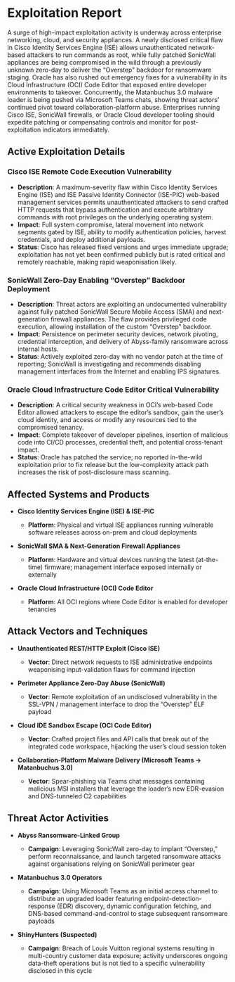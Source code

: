 # Exploitation Report

A surge of high-impact exploitation activity is underway across enterprise networking, cloud, and security appliances. A newly disclosed critical flaw in Cisco Identity Services Engine (ISE) allows unauthenticated network-based attackers to run commands as root, while fully patched SonicWall appliances are being compromised in the wild through a previously unknown zero-day to deliver the “Overstep” backdoor for ransomware staging. Oracle has also rushed out emergency fixes for a vulnerability in its Cloud Infrastructure (OCI) Code Editor that exposed entire developer environments to takeover. Concurrently, the Matanbuchus 3.0 malware loader is being pushed via Microsoft Teams chats, showing threat actors’ continued pivot toward collaboration-platform abuse. Enterprises running Cisco ISE, SonicWall firewalls, or Oracle Cloud developer tooling should expedite patching or compensating controls and monitor for post-exploitation indicators immediately.

## Active Exploitation Details

### Cisco ISE Remote Code Execution Vulnerability
- **Description**: A maximum-severity flaw within Cisco Identity Services Engine (ISE) and ISE Passive Identity Connector (ISE-PIC) web-based management services permits unauthenticated attackers to send crafted HTTP requests that bypass authentication and execute arbitrary commands with root privileges on the underlying operating system.  
- **Impact**: Full system compromise, lateral movement into network segments gated by ISE, ability to modify authentication policies, harvest credentials, and deploy additional payloads.  
- **Status**: Cisco has released fixed versions and urges immediate upgrade; exploitation has not yet been confirmed publicly but is rated critical and remotely reachable, making rapid weaponisation likely.  

### SonicWall Zero-Day Enabling “Overstep” Backdoor Deployment
- **Description**: Threat actors are exploiting an undocumented vulnerability against fully patched SonicWall Secure Mobile Access (SMA) and next-generation firewall appliances. The flaw provides privileged code execution, allowing installation of the custom “Overstep” backdoor.  
- **Impact**: Persistence on perimeter security devices, network pivoting, credential interception, and delivery of Abyss-family ransomware across internal hosts.  
- **Status**: Actively exploited zero-day with no vendor patch at the time of reporting; SonicWall is investigating and recommends disabling management interfaces from the Internet and enabling IPS signatures.  

### Oracle Cloud Infrastructure Code Editor Critical Vulnerability
- **Description**: A critical security weakness in OCI’s web-based Code Editor allowed attackers to escape the editor’s sandbox, gain the user’s cloud identity, and access or modify any resources tied to the compromised tenancy.  
- **Impact**: Complete takeover of developer pipelines, insertion of malicious code into CI/CD processes, credential theft, and potential cross-tenant impact.  
- **Status**: Oracle has patched the service; no reported in-the-wild exploitation prior to fix release but the low-complexity attack path increases the risk of post-disclosure mass scanning.  

## Affected Systems and Products

- **Cisco Identity Services Engine (ISE) & ISE-PIC**  
  - **Platform**: Physical and virtual ISE appliances running vulnerable software releases across on-prem and cloud deployments  

- **SonicWall SMA & Next-Generation Firewall Appliances**  
  - **Platform**: Hardware and virtual devices running the latest (at-the-time) firmware; management interface exposed internally or externally  

- **Oracle Cloud Infrastructure (OCI) Code Editor**  
  - **Platform**: All OCI regions where Code Editor is enabled for developer tenancies  

## Attack Vectors and Techniques

- **Unauthenticated REST/HTTP Exploit (Cisco ISE)**  
  - **Vector**: Direct network requests to ISE administrative endpoints weaponising input-validation flaws for command injection  

- **Perimeter Appliance Zero-Day Abuse (SonicWall)**  
  - **Vector**: Remote exploitation of an undisclosed vulnerability in the SSL-VPN / management interface to drop the “Overstep” ELF payload  

- **Cloud IDE Sandbox Escape (OCI Code Editor)**  
  - **Vector**: Crafted project files and API calls that break out of the integrated code workspace, hijacking the user’s cloud session token  

- **Collaboration-Platform Malware Delivery (Microsoft Teams → Matanbuchus 3.0)**  
  - **Vector**: Spear-phishing via Teams chat messages containing malicious MSI installers that leverage the loader’s new EDR-evasion and DNS-tunneled C2 capabilities  

## Threat Actor Activities

- **Abyss Ransomware-Linked Group**  
  - **Campaign**: Leveraging SonicWall zero-day to implant “Overstep,” perform reconnaissance, and launch targeted ransomware attacks against organisations relying on SonicWall perimeter gear  

- **Matanbuchus 3.0 Operators**  
  - **Campaign**: Using Microsoft Teams as an initial access channel to distribute an upgraded loader featuring endpoint-detection-response (EDR) discovery, dynamic configuration fetching, and DNS-based command-and-control to stage subsequent ransomware payloads  

- **ShinyHunters (Suspected)**  
  - **Campaign**: Breach of Louis Vuitton regional systems resulting in multi-country customer data exposure; activity underscores ongoing data-theft operations but is not tied to a specific vulnerability disclosed in this cycle  


